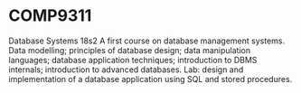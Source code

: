 # COMP9311
Database Systems 18s2
A first course on database management systems. Data modelling; principles of database design; data manipulation languages; database application techniques; introduction to DBMS internals; introduction to advanced databases. Lab: design and implementation of a database application using SQL and stored procedures.
